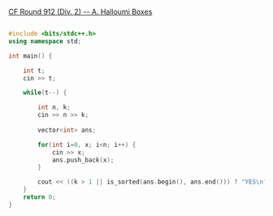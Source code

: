 
[CF Round 912 (Div. 2) -- A. Halloumi Boxes](https://codeforces.com/contest/1903/problem/A)


```cpp

#include <bits/stdc++.h>
using namespace std;

int main() {

    int t;
    cin >> t;

    while(t--) {

        int n, k;
        cin >> n >> k;
        
        vector<int> ans;

        for(int i=0, x; i<n; i++) {
            cin >> x;
            ans.push_back(x);
        }

        cout << ((k > 1 || is_sorted(ans.begin(), ans.end())) ? "YES\n" : "NO\n" );
    }
    return 0;
}

```

